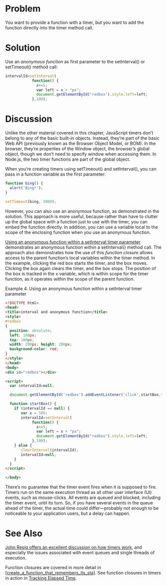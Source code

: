 # Problem

You want to provide a function with a timer, but you want to add the function directly into the timer method call.

# Solution

Use an _anonymous function_ as first parameter to the setInterval() or setTimeout() method call:

```javascript
intervalId=setInterval(
            function() {
              x+=5;
              var left = x + "px";
              document.getElementById("redbox").style.left=left;
            },100);
```

# Discussion

Unlike the other material covered in this chapter, JavaScript timers don’t belong to any of the basic built-in objects. Instead, they’re part of the basic Web API (previously known as the Browser Object Model, or BOM). In the browser, they’re properties of the Window object, the browser’s global object, though we don’t need to specify window when accessing them. In Node.js, the two timer functions are part of the global object.

When you’re creating timers using setTimeout() and setInterval(), you can pass in a function variable as the first parameter:

```javascript
function bing() {
  alert('Bing!');
}

setTimeout(bing, 3000);
```

However, you can also use an anonymous function, as demonstrated in the solution. This approach is more useful, because rather than have to clutter up the global space with a function just to use with the timer, you can embed the function directly. In addition, you can use a variable local to the scope of the enclosing function when you use an anonymous function.

[Using an anonymous function within a setInterval timer parameter](#using_an_anonymous_function_within_a_set) demonstrates an anonymous function within a setInterval() method call. The approach also demonstrates how the use of this _function closure_ allows access to the parent function’s local variables within the timer method. In the example, clicking the red box starts the timer, and the box moves. Clicking the box again clears the timer, and the box stops. The position of the box is tracked in the x variable, which is within scope for the timer function, as it operates within the scope of the parent function.

Example 4. Using an anonymous function within a setInterval timer parameter

```html
<!DOCTYPE html>
<head>
<title>interval and anonymous function</title>
<style>
#redbox
{
  position: absolute;
  left: 100px;
  top: 100px;
  width: 200px; height: 200px;
  background-color: red;
}
</style>
</head>
<body>
<div id="redbox"></div>

<script>
  var intervalId=null;

  document.getElementById('redbox').addEventListener('click',startBox,false);

  function startBox() {
    if (intervalId == null) {
       var x = 100;
       intervalId=setInterval(
            function() {
              x+=5;
              var left = x + "px";
              document.getElementById("redbox").style.left=left;
            },100);
    } else {
       clearInterval(intervalId);
       intervalId=null;
    }
  }
</script>

</body>
```

There’s no guarantee that the timer event fires when it is supposed to fire. Timers run on the same execution thread as all other user interface (UI) events, such as mouse-clicks. All events are queued and blocked, including the timer event, until its turn. So, if you have several events in the queue ahead of the timer, the actual time could differ—probably not enough to be noticeable to your application users, but a delay can happen.

# See Also

[John Resig offers an excellent discussion on how timers work](http://ejohn.org/blog/how-javascript-timers-work/), and especially the issues associated with event queues and single threads of execution.

Function closures are covered in more detail in [\[create\_a\_function\_that\_remembers\_its\_sta\]](#create_a_function_that_remembers_its_sta). See function closures in timers in action in [Tracking Elapsed Time](#tracking_elapsed_time).